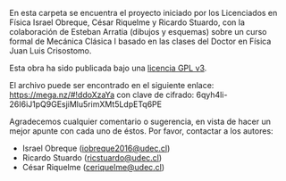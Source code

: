 En esta carpeta se encuentra el proyecto iniciado por los Licenciados en Física Israel Obreque, 
César Riquelme y Ricardo Stuardo, con la colaboración de Esteban Arratia (dibujos y esquemas) 
sobre un curso formal de Mecánica Clásica I basado en las clases del Doctor en Física Juan Luis 
Crisostomo.

Esta obra ha sido publicada bajo una [licencia GPL v3](https://github.com/Noncommutative-Cesar/Mecanica-Clasica-I/blob/master/LICENSE).

El archivo puede ser encontrado en el siguiente enlace: https://mega.nz/#!ddoXzaYa 
                 con clave de cifrado: 6qyh4li-26I6iJ1pQ9GEsjiMlu5rimXMt5LdpETq6PE

Agradecemos cualquier comentario o sugerencia, en vista de hacer un mejor apunte con cada uno 
de éstos. Por favor, contactar a los autores: 

- Israel Obreque (iobreque2016@udec.cl)
- Ricardo Stuardo (ricstuardo@udec.cl)
- César Riquelme (ceriquelme@udec.cl)

